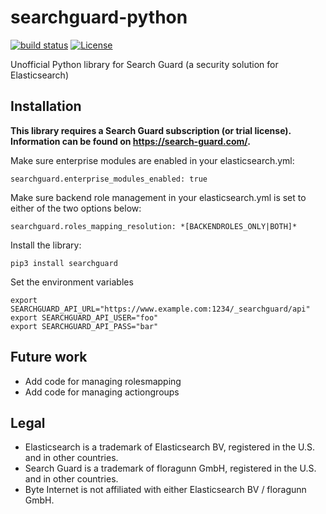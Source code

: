 # searchguard-python

[![build status](https://travis-ci.org/ByteInternet/searchguard-python.svg?branch=master)](https://travis-ci.org/ByteInternet/searchguard-python)
[![License](https://img.shields.io/badge/license-MIT-blue.svg)](https://opensource.org/licenses/MIT)

Unofficial Python library for Search Guard (a security solution for Elasticsearch)

## Installation ##

**This library requires a Search Guard subscription (or trial license). Information can be found on https://search-guard.com/.**

Make sure enterprise modules are enabled in your elasticsearch.yml:

    searchguard.enterprise_modules_enabled: true

Make sure backend role management in your elasticsearch.yml is set to either of the two options below:

    searchguard.roles_mapping_resolution: *[BACKENDROLES_ONLY|BOTH]*

Install the library:

    pip3 install searchguard

Set the environment variables

    export SEARCHGUARD_API_URL="https://www.example.com:1234/_searchguard/api"
    export SEARCHGUARD_API_USER="foo"
    export SEARCHGUARD_API_PASS="bar"

## Future work ##

* Add code for managing rolesmapping
* Add code for managing actiongroups

## Legal

* Elasticsearch is a trademark of Elasticsearch BV, registered in the U.S. and in other countries.
* Search Guard is a trademark of floragunn GmbH, registered in the U.S. and in other countries.
* Byte Internet is not affiliated with either Elasticsearch BV / floragunn GmbH.
